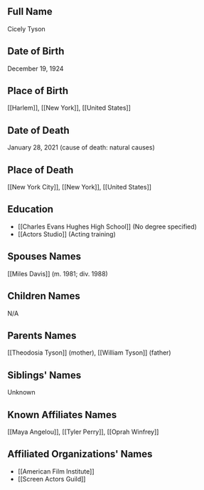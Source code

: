 ## Full Name

Cicely Tyson

## Date of Birth

December 19, 1924

## Place of Birth

[[Harlem]], [[New York]], [[United States]]

## Date of Death

January 28, 2021 (cause of death: natural causes)

## Place of Death

[[New York City]], [[New York]], [[United States]]

## Education

- [[Charles Evans Hughes High School]] (No degree specified)
- [[Actors Studio]] (Acting training)

## Spouses Names

[[Miles Davis]] (m. 1981; div. 1988)

## Children Names

N/A

## Parents Names

[[Theodosia Tyson]] (mother), [[William Tyson]] (father)

## Siblings' Names

Unknown

## Known Affiliates Names

[[Maya Angelou]], [[Tyler Perry]], [[Oprah Winfrey]]

## Affiliated Organizations' Names

- [[American Film Institute]]
- [[Screen Actors Guild]]